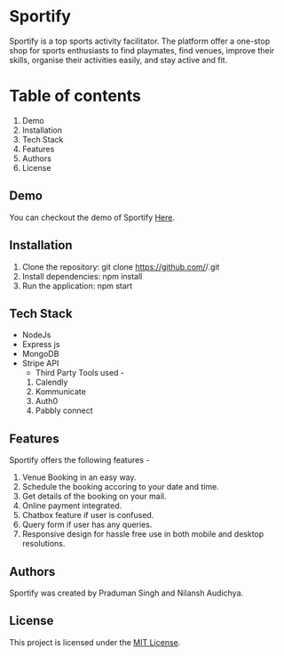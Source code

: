 # Sportify

Sportify is a top sports activity facilitator. The platform offer a one-stop shop for sports enthusiasts to find playmates, find venues, improve their skills, organise their activities easily, and stay active and fit.

# Table of contents

1. Demo
2. Installation
3. Tech Stack
4. Features
5. Authors
6. License

## Demo

You can checkout the demo of Sportify [Here](https://sportifybook.netlify.app).

## Installation

1. Clone the repository: git clone https://github.com/<username>/<repository-name>.git
2. Install dependencies: npm install
3. Run the application: npm start

## Tech Stack

* NodeJs
* Express js
* MongoDB
* Stripe API
  * Third Party Tools used - 
  1. Calendly
  2. Kommunicate
  3. Auth0
  4. Pabbly connect
  
## Features

Sportify offers the following features - 

1. Venue Booking in an easy way.
2. Schedule the booking accoring to your date and time.
3. Get details of the booking on your mail.
4. Online payment integrated.
5. Chatbox feature if user is confused.
6. Query form if user has any queries.
7. Responsive design for hassle free use in both mobile and desktop resolutions.

## Authors 

Sportify was created by Praduman Singh and Nilansh Audichya.

## License

This project is licensed under the [MIT License](https://opensource.org/license/mit/).

